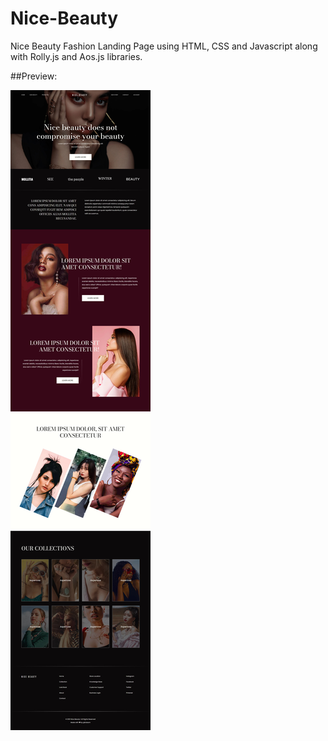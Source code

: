 # Nice-Beauty
Nice Beauty Fashion Landing Page using HTML, CSS and Javascript along with Rolly.js and Aos.js libraries.

##Preview:

![alt text](./images/screencapture-file-C-Users-Kaisam-Hrithik-Desktop-Full-Stack-Nice-Beauty-index-html-2021-04-22-12_54_37.jpg)


